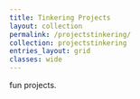 ```yaml
---
title: Tinkering Projects
layout: collection
permalink: /projectstinkering/
collection: projectstinkering
entries_layout: grid
classes: wide
---
```


fun projects.